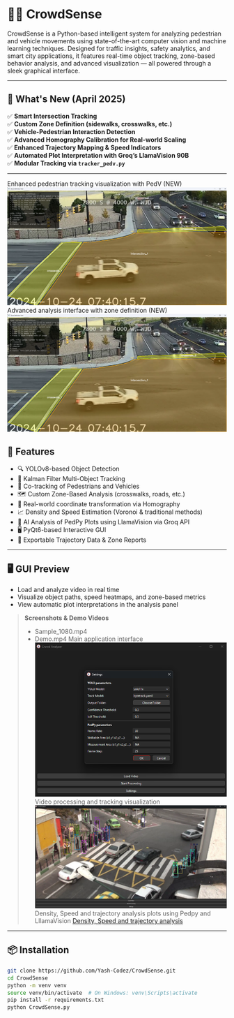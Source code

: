 
# 🚶‍♂️ CrowdSense

CrowdSense is a Python-based intelligent system for analyzing pedestrian and vehicle movements using state-of-the-art computer vision and machine learning techniques. Designed for traffic insights, safety analytics, and smart city applications, it features real-time object tracking, zone-based behavior analysis, and advanced visualization — all powered through a sleek graphical interface.

---

## 🎉 What's New (April 2025)

✅ **Smart Intersection Tracking**  
✅ **Custom Zone Definition (sidewalks, crosswalks, etc.)**  
✅ **Vehicle-Pedestrian Interaction Detection**  
✅ **Advanced Homography Calibration for Real-world Scaling**  
✅ **Enhanced Trajectory Mapping & Speed Indicators**  
✅ **Automated Plot Interpretation with Groq’s LlamaVision 90B**  
✅ **Modular Tracking via `tracker_pedv.py`**

---
Enhanced pedestrian tracking visualization with PedV (NEW) 
![pedestrian tracking visualization](img/analysisGUI.png)
Advanced analysis interface with zone definition (NEW)
![analysis interface](img/analysisGUI.png)
## 🚀 Features

- 🔍 YOLOv8-based Object Detection  
- 🔄 Kalman Filter Multi-Object Tracking  
- 🚦 Co-tracking of Pedestrians and Vehicles  
- 🗺️ Custom Zone-Based Analysis (crosswalks, roads, etc.)  
- 📏 Real-world coordinate transformation via Homography  
- 📈 Density and Speed Estimation (Voronoi & traditional methods)  
- 🧠 AI Analysis of PedPy Plots using LlamaVision via Groq API  
- 🖥️ PyQt6-based Interactive GUI  
- 📂 Exportable Trajectory Data & Zone Reports

---

## 🖥️ GUI Preview

- Load and analyze video in real time  
- Visualize object paths, speed heatmaps, and zone-based metrics  
- View automatic plot interpretations in the analysis panel

> **Screenshots & Demo Videos**  
> - Sample_1080.mp4  
> - Demo.mp4
Main application interface
![screenshot](img/GUI_setting.png)
Video processing and tracking visualization
![visualization](img/GUI-2.png)
Density, Speed and trajectory analysis plots using Pedpy and LllamaVision
[Density, Speed and trajectory analysis](img/Plot_window.png)

---

## 📦 Installation

```bash
git clone https://github.com/Yash-Codez/CrowdSense.git
cd CrowdSense
python -m venv venv
source venv/bin/activate  # On Windows: venv\Scripts\activate
pip install -r requirements.txt
python CrowdSense.py
